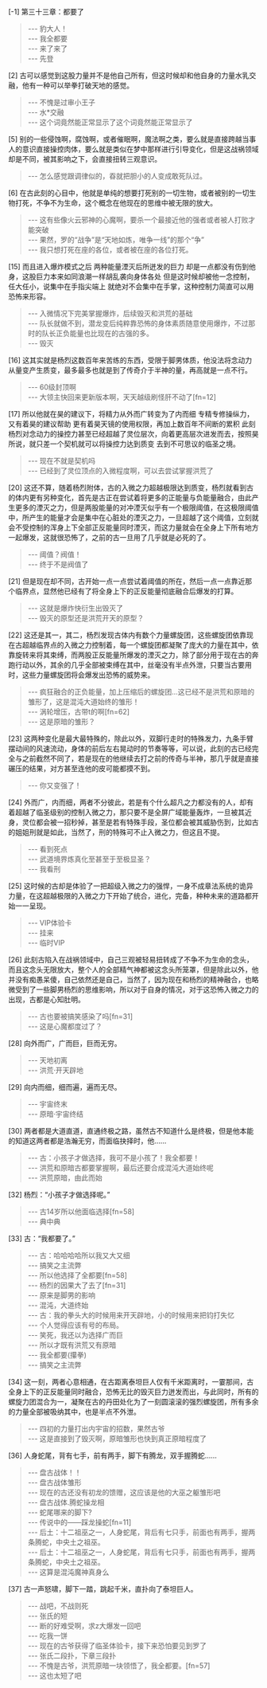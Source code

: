 
[-1] 第三十三章：都要了
>--- 豹大人！<br>
>--- 我全都要<br>
>--- 来了来了<br>
>--- 先登<br>

[2] 古可以感觉到这股力量并不是他自己所有，但这时候却和他自身的力量水乳交融，他有一种可以举拳打破天地的感觉。
>--- 不愧是过审小王子<br>
>--- 水*交融<br>
>--- 这个词竟然能正常显示了这个词竟然能正常显示了<br>

[5] 别的一些侵蚀啊，腐蚀啊，或者催眠啊，魔法啊之类，要么就是直接跨越当事人的意识直接操控肉体，要么就是类似在梦中那样进行引导变化，但是这战祸领域却是不同，被其影响之下，会直接扭转三观意识。
>--- 怎么感觉跟调律似的，昋就把胆小的人变成敢死队过。<br>

[6] 在古此刻的心目中，他就是单纯的想要打死别的一切生物，或者被别的一切生物打死，不争不为生命，这个概念在他现在的思维中被无限的放大。
>--- 这有些像火云邪神的心魔啊，要杀一个最接近他的强者或者被人打败才能突破<br>
>--- 果然，罗的“战争”是“天地如炼，唯争一线”的那个“争”<br>
>--- 我只想打死在座的各位，或者被在座的各位打死。<br>

[15] 而且进入爆炸模式之后 两种能量湮灭后所迸发的巨力 却是一点都没有伤到他身，这股巨力本来如同浪潮一样胡乱袭向身体各处 但是这时候却被他一念控制，任大任小，说集中在手指尖端上 就绝对不会集中在手掌，这种控制力简直可以用恐怖来形容。
>--- 入微情况下完美掌握爆炸，后续毁灭和洪荒的基础<br>
>--- 队长就做不到，潜龙变后纯粹靠恐怖的身体素质随意使用爆炸，不过那时的队长正负能量也比现在的古强的多。<br>
>--- 毁灭<br>

[16] 这其实就是杨烈这数百年来苦练的东西，受限于脚男体质，他没法将念动力从量变产生质变，最多最多也就是到了传奇介于半神的量，再高就是一点不行。
>--- 60级封顶啊<br>
>--- 大领主快回来更新版本啊，天天越级刷怪肝不动了[fn=12]<br>

[17] 所以他就在昊的建议下，将精力从外而广转变为了内而细 专精专修操纵力，又有着昊的建议帮助 更有着昊天镜的使用权限，再加上数百年不间断的累积 此刻杨烈对念动力的操控力甚至已经超越了灵位层次，向着更高层次进发而去，按照昊所说，就只差一个契机就可以将操控力达到质变 去到不可思议的临圣之境。
>--- 现在不就是契机吗<br>
>--- 已经到了灵位顶点的入微程度啊，可以去尝试掌握洪荒了<br>

[20] 这还不算，随着杨烈附体，古的入微之力超越极限达到质变，杨烈就看到古的体内更有另种变化，首先是古正在尝试着将更多的正能量与负能量融合，由此产生更多的湮灭之力，但是两股能量的对冲湮灭似乎有一个极限阈值，在这极限阈值中，所产生的能量才会是集中在心脏处的湮灭之力，一旦超越了这个阈值，立刻就会不受控制的浑身上下全部正反能量同时湮灭，而这力量就会在全身上下所有地方一起爆发，这就很恐怖了，之前的古一旦用了几乎就是必死的了。
>--- 阈值？阀值！<br>
>--- 终于不是阀值了<br>

[21] 但是现在却不同，古开始一点一点尝试着阈值的所在，然后一点一点靠近那个临界点，显然他已经有了将全身上下的正反能量彻底融合后爆发的打算。
>--- 这就是爆炸快衍生出毁灭了<br>
>--- 毁灭的原型还是洪荒开天的原型？<br>

[22] 这还是其一，其二，杨烈发现古体内有数个力量螺旋团，这些螺旋团依靠现在古超越临界点的入微之力控制着，每一个螺旋团都凝聚了庞大的力量在其中，依靠旋转来将其束缚，而两股正反能量所爆发的湮灭之力，除了部分用于现在古的奔跑行动以外，其余的几乎全部被束缚在其中，丝毫没有半点外泄，只要当古要用时，这些力量螺旋团将会爆发出恐怖的威势来。
>--- 疯狂融合的正负能量，加上压缩后的螺旋团...这已经不是洪荒和原暗的雏形了，这是混沌大道始终的雏形！<br>
>--- 涡轮增压，古带t的啊[fn=62]<br>
>--- 这是原暗的雏形？<br>

[23] 这两种变化是最大最特殊的，除此以外，双脚行走时的特殊发力，九条手臂摆动间的风速流动，身体的前后左右晃动时的节奏等等，可以说，此刻的古已经完全与之前截然不同了，若是现在的他继续去打之前的传奇与半神，那几乎就是直接碾压的结果，对方甚至连他的皮可能都摸不到。
>--- 你又变强了！<br>

[24] 外而广，内而细，两者不分彼此，若是有个什么超凡之力都没有的人，却有着超越了临圣级别的控制入微之力，那只要不是全屏广域能量轰炸，一旦被其近身，灵位都会被一招秒掉，甚至是若有特殊手段，圣位都会被其威胁伤到，比如古的姐姐刑就是如此，当然了，刑的特殊可不止入微之力，但这且不提。
>--- 看到死点<br>
>--- 武道境界炼真化至甚至于至极显圣？<br>
>--- 我看刑<br>

[25] 这时候的古却是体验了一把超级入微之力的强悍，一身不成章法系统的诡异力量，在这超越极限的入微之力下开始了统合，进化，完备，种种未来的道路都开始一一呈现。
>--- VIP体验卡<br>
>--- 挂来<br>
>--- 临时VIP<br>

[26] 此刻古陷入在战祸领域中，自己三观被轻易扭转成了不争不为生命的念头，而且这念头无限放大，整个人的全部精气神都被这念头所笼罩，但是除此以外，他并没有痴愚呆傻，自己依然还是自己，当然了，因为现在和杨烈的精神融合，也略微受到了一些脚男杨烈的思维影响，所以对于自身的情况，对于这恐怖入微之力的出现，古都是心知肚明。
>--- 古也要被搞笑感染了吗[fn=31]<br>
>--- 这是心魔都度过了？<br>

[28] 向外而广，广而巨，巨而无穷。
>--- 天地初离<br>
>--- 洪荒·开天辟地<br>

[29] 向内而细，细而遍，遍而无尽。
>--- 宇宙终末<br>
>--- 原暗·宇宙终结<br>

[30] 两者都是大道直道，直通终极之路，虽然古不知道什么是终极，但是他本能的知道这两者都是浩瀚无穷，而面临抉择时，他……
>--- 古：小孩子才做选择，我可不是小孩了！我全都要！<br>
>--- 洪荒和原暗古都要掌握啊，最后还要合成混沌大道始终呢<br>
>--- 洪荒原暗，由此而始<br>

[32] 杨烈：“小孩子才做选择呢。”
>--- 古14岁所以他面临选择[fn=58]<br>
>--- 典中典<br>

[33] 古：“我都要了。”
>--- 古：哈哈哈哈所以我又大又细<br>
>--- 搞笑之主流弊<br>
>--- 所以他选择了全都要[fn=58]<br>
>--- 杨烈的因果大了去了[fn=31]<br>
>--- 原来是脚男的影响<br>
>--- 混沌，大道终始<br>
>--- 古：我的拳头大的时候用来开天辟地，小的时候用来把钧打失忆<br>
>--- 个人觉得应该有号的布局。<br>
>--- 笑死，我还以为选择广而巨<br>
>--- 所以才既有洪荒又有原暗<br>
>--- 我全都要(攥拳)<br>
>--- 搞笑之主流弊<br>

[34] 这一刻，两者心意相通，在古距离泰坦巨人仅有千米距离时，一霎那间，古全身上下的正反能量同时融合，恐怖无比的毁灭巨力迸发而出，与此同时，所有的螺旋力团混合为一，凝聚在古的丹田处化为了一刻圆滚滚的强烈螺旋团，所有多余的力量全部被吸纳其中，也是半点不外泄。
>--- 四初的力量打出内宇宙的招数，果然古爷<br>
>--- 这是直接到了毁灭啊，原暗雏形也快到真正原暗程度了<br>

[36] 人身蛇尾，背有七手，前有两手，脚下有腾龙，双手握腾蛇……
>--- 盘古战体！！<br>
>--- 盘古战体雏形<br>
>--- 现在的古还没有初龙的馈赠，这应该是他的大巫之躯雏形吧<br>
>--- 盘古战体.腾蛇操龙相<br>
>--- 蛇尾哪来的脚下?<br>
>--- 传说中的——踩龙操蛇[fn=11]<br>
>--- 后土：十二祖巫之一，人身蛇尾，背后有七只手，前面也有两手，握两条腾蛇，中央土之祖巫。<br>
>--- 后土：十二祖巫之一，人身蛇尾，背后有七只手，前面也有两手，握两条腾蛇，中央土之祖巫。<br>
>--- 这算是混沌魔神真身么<br>

[37] 古一声怒啸，脚下一踏，跳起千米，直扑向了泰坦巨人。
>--- 战吧，不战则死<br>
>--- 张氏的短<br>
>--- 断的好难受啊，求z大爆发一回吧<br>
>--- 吃我一饼<br>
>--- 现在的古爷获得了临圣体验卡，接下来恐怕要见到罗了<br>
>--- 张氏二段扑，下章三段扑<br>
>--- 不愧是古爷，洪荒原暗一块领悟了，我全都要。[fn=57]<br>
>--- 这也太短了吧<br>
